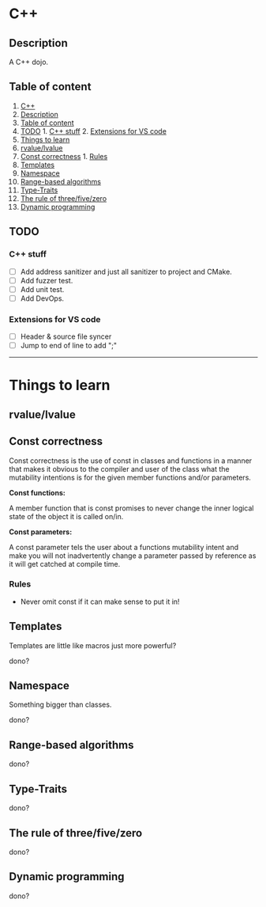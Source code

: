 <a id="markdown-c" name="c"></a>
# C++


<a id="markdown-description" name="description"></a>
## Description

A C++ dojo.

<a id="markdown-table-of-content" name="table-of-content"></a>
## Table of content
<!-- TOC -->

1. [C++](#c)
  1. [Description](#description)
  2. [Table of content](#table-of-content)
  3. [TODO](#todo)
    1. [C++ stuff](#c-stuff)
    2. [Extensions for VS code](#extensions-for-vs-code)
2. [Things to learn](#things-to-learn)
  1. [rvalue/lvalue](#rvaluelvalue)
  2. [Const correctness](#const-correctness)
    1. [Rules](#rules)
  3. [Templates](#templates)
  4. [Namespace](#namespace)
  5. [Range-based algorithms](#range-based-algorithms)
  6. [Type-Traits](#type-traits)
  7. [The rule of three/five/zero](#the-rule-of-threefivezero)
  8. [Dynamic programming](#dynamic-programming)

<!-- /TOC -->


<a id="markdown-todo" name="todo"></a>
## TODO

<a id="markdown-c-stuff" name="c-stuff"></a>
### C++ stuff

- [ ] Add address sanitizer and just all sanitizer to project and CMake.
- [ ] Add fuzzer test.
- [ ] Add unit test.
- [ ] Add DevOps.

<a id="markdown-extensions-for-vs-code" name="extensions-for-vs-code"></a>
### Extensions for VS code

- [ ] Header & source file syncer
- [ ] Jump to end of line to add ";"

----------------------------

<a id="markdown-things-to-learn" name="things-to-learn"></a>
# Things to learn

<a id="markdown-rvaluelvalue" name="rvaluelvalue"></a>
## rvalue/lvalue

<a id="markdown-const-correctness" name="const-correctness"></a>
## Const correctness

Const correctness is the use of const in classes and functions in a manner that makes it obvious to the compiler and user of the class what the mutability intentions is for the given member functions and/or parameters.

**Const functions:**

A member function that is const promises to never change the inner logical state of the object it is called on/in.

**Const parameters:**

A const parameter tels the user about a functions mutability intent and make you will not inadvertently change a parameter passed by reference as it will get catched at compile time.

<a id="markdown-rules" name="rules"></a>
### Rules

- Never omit const if it can make sense to put it in!

<a id="markdown-templates" name="templates"></a>
## Templates

Templates are little like macros just more powerful?

dono?

<a id="markdown-namespace" name="namespace"></a>
## Namespace

Something bigger than classes.

dono?

<a id="markdown-range-based-algorithms" name="range-based-algorithms"></a>
## Range-based algorithms

dono?

<a id="markdown-type-traits" name="type-traits"></a>
## Type-Traits

dono?

<a id="markdown-the-rule-of-threefivezero" name="the-rule-of-threefivezero"></a>
## The rule of three/five/zero

dono?

<a id="markdown-dynamic-programming" name="dynamic-programming"></a>
## Dynamic programming

dono?
